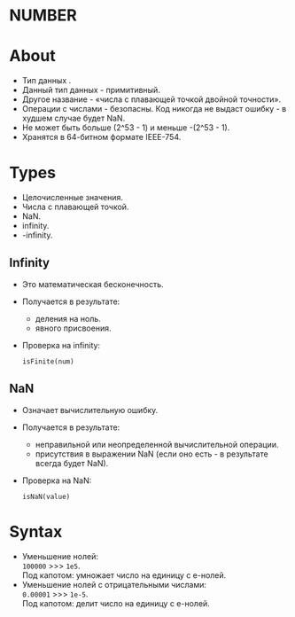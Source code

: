 # NUMBER

# About
- Тип данных .
- Данный тип данных - примитивный.
- Другое название - «числа с плавающей точкой двойной точности».
- Операции с числами - безопасны. Код никогда не выдаст ошибку - в худшем случае будет NaN.
- Не может быть больше (2^53 - 1) и меньше -(2^53 - 1).
- Хранятся в 64-битном формате IEEE-754.

# Types
- Целочисленные значения.
- Числа с плавающей точкой.
- NaN.
- infinity.
- -infinity.

## Infinity
- Это математическая бесконечность.
- Получается в результате:
  - деления на ноль.
  - явного присвоения.
- Проверка на infinity:

  ```
  isFinite(num) 
  ```

## NaN
- Означает вычислительную ошибку.
- Получается в результате:
  - неправильной или неопределенной вычислительной операции.
  - присутствия в выражении NaN (если оно есть - в результате всегда будет NaN).
- Проверка на NaN:

  ```
  isNaN(value)
  ```

# Syntax
- Уменьшение нолей:  
`100000` >>> `1e5`.  
Под капотом: умножает число на единицу с e-нолей.
- Уменьшение нолей с отрицательными числами:  
`0.00001` >>> `1e-5`.  
Под капотом: делит число на единицу с e-нолей.